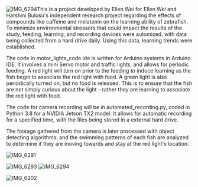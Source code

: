![IMG_6294](https://github.com/user-attachments/assets/0bbe94c6-bfb7-47bd-be15-de7d1e891018)This is a project developed by Ellen Wei for Ellen Wei and Harshini Bulusu's independent research project regarding the effects of compounds like caffeine and melatonin on the learning ability of zebrafish.
To minimize environmental stressors that could impact the results of the study, feeding, learning, and recording devices were automized, with data being collected from a hard drive daily. Using this data, learning trends were established.

The code in motor_lights_code.ide is written for Arduino systems in Arduino IDE. It involves a mini Servo motor and traffic lights, and allows for periodic feeding. A red light will turn on prior to the feeding to induce learning as the fish begin to associate the red light with food. A green light is also periodically turned on, but no food is released. This is to ensure that the fish are not simply curious about the light - rather they are learning to associate the red light with food.

The code for camera recording will be in automated_recording.py, coded in Python 3.8 for a NVIDIA Jetson TX2 model. It allows for automatic recording for a specified time, with the files being stored in a external hard drive.

The footage gathered from the camera is later processed with object detecting algorithms, and the swimming patterns of each fish are analyzed to determine if they are moving towards and stay at the red light's location.


![IMG_6291](https://github.com/user-attachments/assets/5c4eabf7-aa09-466e-823b-243058a95e55)

![IMG_6293](https://github.com/user-attachments/assets/4cacd25b-20bb-4446-b259-bf6fa52c51d3)
![IMG_6294](https://github.com/user-attachments/assets/c3c73e12-1e81-47bc-b66e-fd8bbaab67d9)

![IMG_6202](https://github.com/user-attachments/assets/9900c0c2-0a4c-4e3d-8e78-6bbe7a775293)
